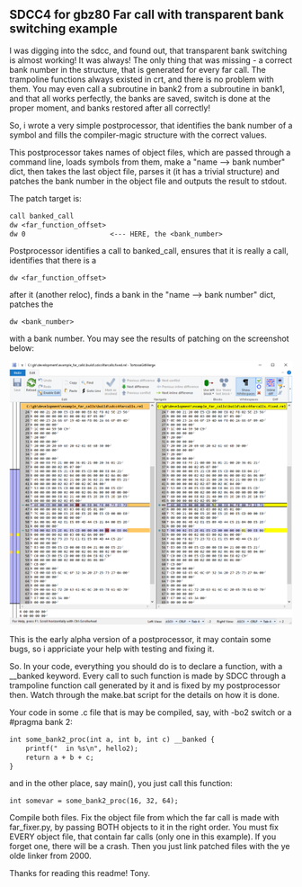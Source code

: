 SDCC4 for gbz80 Far call with transparent bank switching example
----------------------------------------------------------------

I was digging into the sdcc, and found out, that transparent bank switching is almost working! 
It was always! The only  thing that was missing - a correct bank number in the structure, that 
is generated for  every far call. The trampoline functions always existed in crt, and there is 
no problem with them. You may even call a subroutine  in bank2 from a subroutine in bank1, and 
that all works perfectly, the banks  are saved, switch is done at the proper moment, and banks 
restored after all correctly! 

So, i wrote a very simple postprocessor, that identifies the bank number of a symbol and fills 
the compiler-magic structure with the correct values.

This postprocessor takes names of object files, which are passed through a command line, loads 
symbols from them, make a "name --> bank number" dict, then takes the last object file, parses 
it (it has a trivial structure) and patches the bank number in the object file and outputs the
result to stdout.

The patch target is:

    call banked_call
    dw <far_function_offset>
    dw 0                     <--- HERE, the <bank_number>


Postprocessor identifies a call  to banked_call, ensures that  it is really a call, identifies 
that there is a 

    dw <far_function_offset> 

after it (another reloc), finds a bank in the "name --> bank number" dict, patches the 

    dw <bank_number> 

with a bank number. You may see the results of patching on the screenshot below:

![patching process result](/screenshot.png)

This is the early alpha version  of a postprocessor, it may contain some bugs, so i appriciate 
your help with testing and fixing it.

So. In your code, everything you should do is to declare a function, with a  __banked keyword. 
Every call to such function is made by SDCC through a trampoline function call generated by it 
and is fixed by my postprocessor then. Watch  through the make.bat  script for  the details on 
how it is done.

Your code in some .c file that is may be compiled, say, with -bo2 switch or a #pragma bank 2:

    int some_bank2_proc(int a, int b, int c) __banked {
        printf("  in %s\n", hello2);
        return a + b + c;
    }

and in the other place, say main(), you just call this function:

    int somevar = some_bank2_proc(16, 32, 64);

Compile both files. Fix the  object file  from which  the far call is made with  far_fixer.py, 
by passing BOTH objects to it in the right order. You must fix EVERY object file, that contain 
far calls (only one in this example). If you forget one, there will be a crash. Then you  just 
link patched files with the ye olde linker from 2000.

Thanks for reading this readme! Tony.
